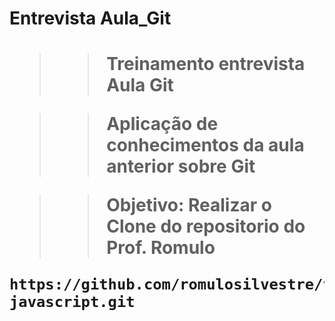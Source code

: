 <h1>Entrevista Aula_Git<h1>

>> Treinamento entrevista Aula Git

>> Aplicação de conhecimentos da aula anterior sobre Git

>> Objetivo: Realizar o Clone do repositorio do Prof. Romulo

```
https://github.com/romulosilvestre/treino-javascript.git
```